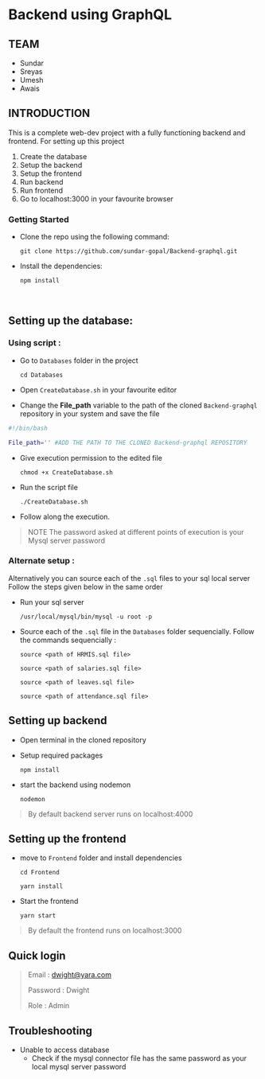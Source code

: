 # Backend using GraphQL

## TEAM
- Sundar
- Sreyas
- Umesh
- Awais

## INTRODUCTION
This is a complete web-dev project with a fully functioning backend and frontend. For setting up this project 

1. Create the database
2. Setup the backend
3. Setup the frontend
4. Run backend
5. Run frontend
6. Go to localhost:3000 in your favourite browser

### Getting Started

- Clone the repo using the following command:

    `git clone https://github.com/sundar-gopal/Backend-graphql.git`

- Install the dependencies:

    `npm install`

<br>

## Setting up the database:

### Using script :

- Go to `Databases` folder in the project

    `cd Databases`
- Open `CreateDatabase.sh` in your favourite editor
- Change the **File_path** variable to the path of the cloned ` Backend-graphql
` repository in your system and save the file
````sh
#!/bin/bash

File_path='' #ADD THE PATH TO THE CLONED Backend-graphql REPOSITORY
`````
- Give execution permission to the edited file

    `chmod +x CreateDatabase.sh`

- Run the script file

    `./CreateDatabase.sh`

- Follow along the execution.

>NOTE
>The password asked at different points of execution is your Mysql server password

### Alternate setup :

Alternatively you can source each of the `.sql` files to your sql local server
Follow the steps given below in the same order

- Run your sql server

    `/usr/local/mysql/bin/mysql -u root -p`
- Source each of the `.sql` file in the `Databases` folder sequencially. Follow the commands sequencially :

    `source <path of HRMIS.sql file>`

    `source <path of salaries.sql file>`

    `source <path of leaves.sql file>`

    `source <path of attendance.sql file>`

## Setting up backend

- Open terminal in the cloned repository
- Setup required packages
	
  `npm install`
- start the backend using nodemon

    `nodemon`
    
> By default backend server runs on localhost:4000

## Setting up the frontend
- move to `Frontend` folder and install dependencies
	
    `cd Frontend`
    
	`yarn install`
- Start the frontend

    `yarn start`

> By default the frontend runs on localhost:3000

## Quick login
> Email : dwight@yara.com
> 
> Password : Dwight
>
> Role : Admin

## Troubleshooting

- Unable to access database
	- Check if the mysql connector file has the same password as your local mysql server password
